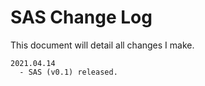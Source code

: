 # SAS Change Log

This document will detail all changes I make.

```
2021.04.14
  - SAS (v0.1) released.
```

